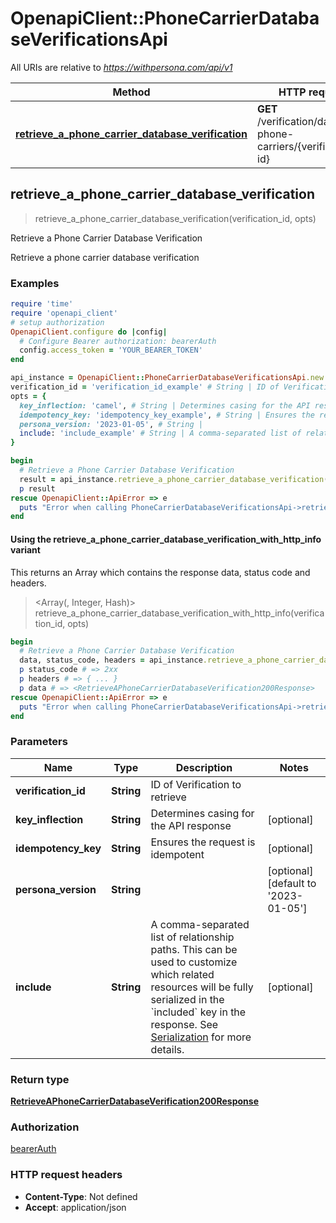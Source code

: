 # OpenapiClient::PhoneCarrierDatabaseVerificationsApi

All URIs are relative to *https://withpersona.com/api/v1*

| Method | HTTP request | Description |
| ------ | ------------ | ----------- |
| [**retrieve_a_phone_carrier_database_verification**](PhoneCarrierDatabaseVerificationsApi.md#retrieve_a_phone_carrier_database_verification) | **GET** /verification/database-phone-carriers/{verification-id} | Retrieve a Phone Carrier Database Verification |


## retrieve_a_phone_carrier_database_verification

> <RetrieveAPhoneCarrierDatabaseVerification200Response> retrieve_a_phone_carrier_database_verification(verification_id, opts)

Retrieve a Phone Carrier Database Verification

Retrieve a phone carrier database verification

### Examples

```ruby
require 'time'
require 'openapi_client'
# setup authorization
OpenapiClient.configure do |config|
  # Configure Bearer authorization: bearerAuth
  config.access_token = 'YOUR_BEARER_TOKEN'
end

api_instance = OpenapiClient::PhoneCarrierDatabaseVerificationsApi.new
verification_id = 'verification_id_example' # String | ID of Verification to retrieve
opts = {
  key_inflection: 'camel', # String | Determines casing for the API response
  idempotency_key: 'idempotency_key_example', # String | Ensures the request is idempotent
  persona_version: '2023-01-05', # String | 
  include: 'include_example' # String | A comma-separated list of relationship paths. This can be used to customize which related resources will be fully serialized in the `included` key in the response. See [Serialization](https://docs.withpersona.com/reference/serialization#inclusion-of-related-resources) for more details.
}

begin
  # Retrieve a Phone Carrier Database Verification
  result = api_instance.retrieve_a_phone_carrier_database_verification(verification_id, opts)
  p result
rescue OpenapiClient::ApiError => e
  puts "Error when calling PhoneCarrierDatabaseVerificationsApi->retrieve_a_phone_carrier_database_verification: #{e}"
end
```

#### Using the retrieve_a_phone_carrier_database_verification_with_http_info variant

This returns an Array which contains the response data, status code and headers.

> <Array(<RetrieveAPhoneCarrierDatabaseVerification200Response>, Integer, Hash)> retrieve_a_phone_carrier_database_verification_with_http_info(verification_id, opts)

```ruby
begin
  # Retrieve a Phone Carrier Database Verification
  data, status_code, headers = api_instance.retrieve_a_phone_carrier_database_verification_with_http_info(verification_id, opts)
  p status_code # => 2xx
  p headers # => { ... }
  p data # => <RetrieveAPhoneCarrierDatabaseVerification200Response>
rescue OpenapiClient::ApiError => e
  puts "Error when calling PhoneCarrierDatabaseVerificationsApi->retrieve_a_phone_carrier_database_verification_with_http_info: #{e}"
end
```

### Parameters

| Name | Type | Description | Notes |
| ---- | ---- | ----------- | ----- |
| **verification_id** | **String** | ID of Verification to retrieve |  |
| **key_inflection** | **String** | Determines casing for the API response | [optional] |
| **idempotency_key** | **String** | Ensures the request is idempotent | [optional] |
| **persona_version** | **String** |  | [optional][default to &#39;2023-01-05&#39;] |
| **include** | **String** | A comma-separated list of relationship paths. This can be used to customize which related resources will be fully serialized in the &#x60;included&#x60; key in the response. See [Serialization](https://docs.withpersona.com/reference/serialization#inclusion-of-related-resources) for more details. | [optional] |

### Return type

[**RetrieveAPhoneCarrierDatabaseVerification200Response**](RetrieveAPhoneCarrierDatabaseVerification200Response.md)

### Authorization

[bearerAuth](../README.md#bearerAuth)

### HTTP request headers

- **Content-Type**: Not defined
- **Accept**: application/json

